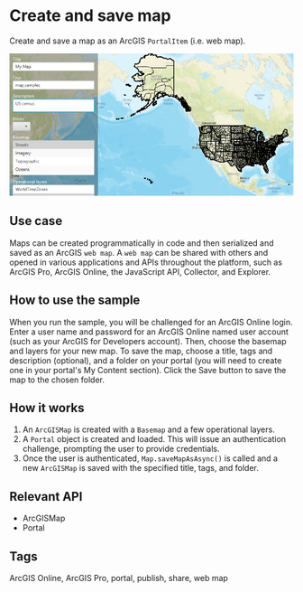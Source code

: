 # Create and save map

Create and save a map as an ArcGIS `PortalItem` (i.e. web map).

![Image of create and save map](CreateAndSaveMap.png)

## Use case

Maps can be created programmatically in code and then serialized and saved as an ArcGIS `web map`. A `web map` can be shared with others and opened in various applications and APIs throughout the platform, such as ArcGIS Pro, ArcGIS Online, the JavaScript API, Collector, and Explorer.

## How to use the sample

When you run the sample, you will be challenged for an ArcGIS Online login. Enter a user name and password for an ArcGIS Online named user account (such as your ArcGIS for Developers account). Then, choose the basemap and layers for your new map. To save the map, choose a title, tags and description (optional), and a folder on your portal (you will need to create one in your portal's My Content section). Click the Save button to save the map to the chosen folder.

## How it works

1. An `ArcGISMap` is created with a `Basemap` and a few operational layers.
2. A `Portal` object is created and loaded. This will issue an authentication challenge, prompting the user to provide credentials.
3. Once the user is authenticated, `Map.saveMapAsAsync()` is called and a new `ArcGISMap` is saved with the specified title, tags, and folder.

## Relevant API

* ArcGISMap
* Portal

## Tags

ArcGIS Online, ArcGIS Pro, portal, publish, share, web map
